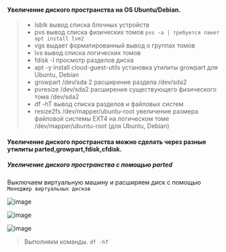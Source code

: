 #### Увеличение диского пространства на OS Ubuntu/Debian.

>- lsblk	вывод списка блочных устройств
>- pvs	вывод списка физических томов  `` pvs -a | требуется пакет apt install lvm2 ``
>- vgs	выдает форматированный вывод о группах томов 
>- lvs	вывод списка логических томов
>- fdisk -l	просмотр разделов диска
>- apt -y install cloud-guest-utils	установка утилиты growpart для Ubuntu, Debian
>- growpart /dev/sda 2	расширение раздела /dev/sda2
>- pvresize /dev/sda2	расширение существующего физического тома /dev/sda2
>- df -hT	вывод списка разделов и файловых систем
>- resize2fs /dev/mapper/ubuntu-root	увеличение размера файловой системы EXT4 на логическом томе /dev/mapper/ubuntu-root (для Ubuntu, Debian)

#### Увеличение диского пространства можно сделать через разные утилиты parted,growpart,fdisk,cfdisk.
##### Увеличение диского пространства c помощью parted

Выключаем виртуальную машину и расширяем диск с помощью ``Менеджер виртуальных дисков``

![image](https://github.com/tvgVita69/Linux_begin/assets/98489171/906dde16-0772-4c93-b651-092d00f96c51)

![image](https://github.com/tvgVita69/Linux_begin/assets/98489171/44c6d6c7-dfdb-484d-aac4-2715162fb1b7)

![image](https://github.com/tvgVita69/Linux_begin/assets/98489171/fb2a3cda-6301-4568-93b6-fd7a308d033c)


> Выполнякм команды.
``` df -hT ```
